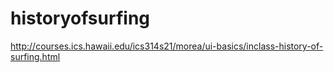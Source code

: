 # historyofsurfing
http://courses.ics.hawaii.edu/ics314s21/morea/ui-basics/inclass-history-of-surfing.html
